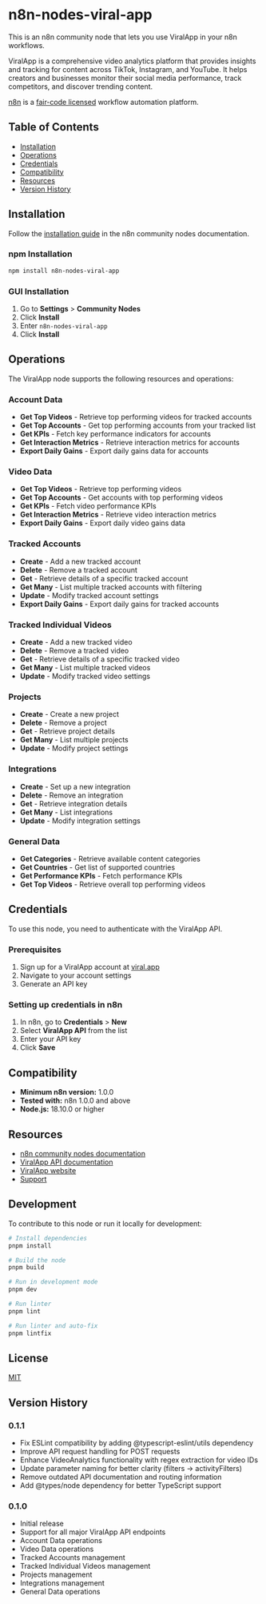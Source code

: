 # n8n-nodes-viral-app

This is an n8n community node that lets you use ViralApp in your n8n workflows.

ViralApp is a comprehensive video analytics platform that provides insights and tracking for content across TikTok, Instagram, and YouTube. It helps creators and businesses monitor their social media performance, track competitors, and discover trending content.

[n8n](https://n8n.io/) is a [fair-code licensed](https://docs.n8n.io/reference/license/) workflow automation platform.

## Table of Contents
- [Installation](#installation)  
- [Operations](#operations)  
- [Credentials](#credentials)  
- [Compatibility](#compatibility)  
- [Resources](#resources)  
- [Version History](#version-history)

## Installation

Follow the [installation guide](https://docs.n8n.io/integrations/community-nodes/installation/) in the n8n community nodes documentation.

### npm Installation
```bash
npm install n8n-nodes-viral-app
```

### GUI Installation
1. Go to **Settings** > **Community Nodes**
2. Click **Install**
3. Enter `n8n-nodes-viral-app`
4. Click **Install**

## Operations

The ViralApp node supports the following resources and operations:

### Account Data
- **Get Top Videos** - Retrieve top performing videos for tracked accounts
- **Get Top Accounts** - Get top performing accounts from your tracked list
- **Get KPIs** - Fetch key performance indicators for accounts
- **Get Interaction Metrics** - Retrieve interaction metrics for accounts
- **Export Daily Gains** - Export daily gains data for accounts

### Video Data  
- **Get Top Videos** - Retrieve top performing videos
- **Get Top Accounts** - Get accounts with top performing videos
- **Get KPIs** - Fetch video performance KPIs
- **Get Interaction Metrics** - Retrieve video interaction metrics
- **Export Daily Gains** - Export daily video gains data

### Tracked Accounts
- **Create** - Add a new tracked account
- **Delete** - Remove a tracked account
- **Get** - Retrieve details of a specific tracked account
- **Get Many** - List multiple tracked accounts with filtering
- **Update** - Modify tracked account settings
- **Export Daily Gains** - Export daily gains for tracked accounts

### Tracked Individual Videos
- **Create** - Add a new tracked video
- **Delete** - Remove a tracked video
- **Get** - Retrieve details of a specific tracked video
- **Get Many** - List multiple tracked videos
- **Update** - Modify tracked video settings

### Projects
- **Create** - Create a new project
- **Delete** - Remove a project
- **Get** - Retrieve project details
- **Get Many** - List multiple projects
- **Update** - Modify project settings

### Integrations
- **Create** - Set up a new integration
- **Delete** - Remove an integration
- **Get** - Retrieve integration details
- **Get Many** - List integrations
- **Update** - Modify integration settings

### General Data
- **Get Categories** - Retrieve available content categories
- **Get Countries** - Get list of supported countries
- **Get Performance KPIs** - Fetch performance KPIs
- **Get Top Videos** - Retrieve overall top performing videos

## Credentials

To use this node, you need to authenticate with the ViralApp API.

### Prerequisites
1. Sign up for a ViralApp account at [viral.app](https://viral.app)
2. Navigate to your account settings
3. Generate an API key

### Setting up credentials in n8n
1. In n8n, go to **Credentials** > **New**
2. Select **ViralApp API** from the list
3. Enter your API key
4. Click **Save**

## Compatibility

- **Minimum n8n version:** 1.0.0
- **Tested with:** n8n 1.0.0 and above
- **Node.js:** 18.10.0 or higher

## Resources

* [n8n community nodes documentation](https://docs.n8n.io/integrations/community-nodes/)
* [ViralApp API documentation](https://viral.app/api-docs)
* [ViralApp website](https://viral.app)
* [Support](mailto:support@viral.app)

## Development

To contribute to this node or run it locally for development:

```bash
# Install dependencies
pnpm install

# Build the node
pnpm build

# Run in development mode
pnpm dev

# Run linter
pnpm lint

# Run linter and auto-fix
pnpm lintfix
```

## License

[MIT](LICENSE.md)

## Version History

### 0.1.1
- Fix ESLint compatibility by adding @typescript-eslint/utils dependency
- Improve API request handling for POST requests
- Enhance VideoAnalytics functionality with regex extraction for video IDs
- Update parameter naming for better clarity (filters → activityFilters)
- Remove outdated API documentation and routing information
- Add @types/node dependency for better TypeScript support

### 0.1.0
- Initial release
- Support for all major ViralApp API endpoints
- Account Data operations
- Video Data operations  
- Tracked Accounts management
- Tracked Individual Videos management
- Projects management
- Integrations management
- General Data operations
